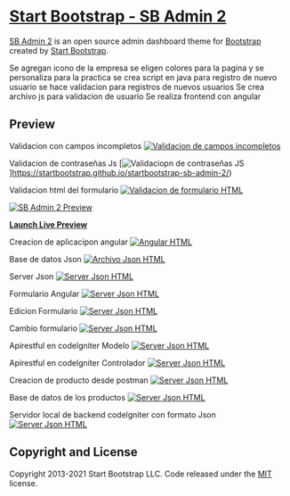 # [Start Bootstrap - SB Admin 2](https://startbootstrap.com/theme/sb-admin-2/)

[SB Admin 2](https://startbootstrap.com/theme/sb-admin-2/) is an open source admin dashboard theme for [Bootstrap](https://getbootstrap.com/) created by [Start Bootstrap](https://startbootstrap.com/).

Se agregan icono de la empresa
se eligen colores para la pagina y se personaliza para la practica
se crea script en java para registro de nuevo usuario
se hace validacion para registros de nuevos usuarios
Se crea archivo js para validacion de usuario
Se realiza frontend con angular


## Preview


Validacion con campos incompletos 
[![Validacion de campos incompletos](https://github.com/OscarERDuran/programing-internet/blob/main/avances/validacion.png)](https://startbootstrap.github.io/startbootstrap-sb-admin-2/)

Validacion de contraseñas Js
[![Validaciopn de contraseñas JS](https://github.com/OscarERDuran/programing-internet/blob/main/avances/formatojs_validacion.png)]https://startbootstrap.github.io/startbootstrap-sb-admin-2/)

Validacion html del formulario
[![Validacion de formulario HTML](https://github.com/OscarERDuran/programing-internet/blob/main/avances/validacionhtml.png)](https://startbootstrap.github.io/startbootstrap-sb-admin-2/)

[![SB Admin 2 Preview](https://github.com/OscarERDuran/programing-internet/blob/main/avances/Avance-frontend.png)](https://startbootstrap.github.io/startbootstrap-sb-admin-2/)

**[Launch Live Preview](https://startbootstrap.github.io/startbootstrap-sb-admin-2/)**

Creacion de aplicacipon angular
[![Angular HTML](https://github.com/OscarERDuran/programing-internet/blob/main/avances/categories-component.png)](https://startbootstrap.github.io/startbootstrap-sb-admin-2/)

Base de datos Json
[![Archivo Json HTML](https://github.com/OscarERDuran/programing-internet/blob/main/avances/basedatosjson.png)](https://startbootstrap.github.io/startbootstrap-sb-admin-2/)

Server Json
[![Server Json HTML](https://github.com/OscarERDuran/programing-internet/blob/main/avances/jsonserver.png)](https://startbootstrap.github.io/startbootstrap-sb-admin-2/)

Formulario Angular
[![Server Json HTML](https://github.com/OscarERDuran/programing-internet/blob/main/avances/formularioangular.png)](https://startbootstrap.github.io/startbootstrap-sb-admin-2/)

Edicion Formulario
[![Server Json HTML](https://github.com/OscarERDuran/programing-internet/blob/main/avances/edicionformulario.png)](https://startbootstrap.github.io/startbootstrap-sb-admin-2/)

Cambio formulario
[![Server Json HTML](https://github.com/OscarERDuran/programing-internet/blob/main/avances/CambioFormulario.png)](https://startbootstrap.github.io/startbootstrap-sb-admin-2/)

Apirestful en codelgniter Modelo
[![Server Json HTML](https://github.com/OscarERDuran/programing-internet/blob/main/avances/modelo_backend.png)](https://startbootstrap.github.io/startbootstrap-sb-admin-2/)

Apirestful en codelgniter Controlador
[![Server Json HTML](https://github.com/OscarERDuran/programing-internet/blob/main/avances/controlador_productos.png)](https://startbootstrap.github.io/startbootstrap-sb-admin-2/)

Creacion de producto desde postman
[![Server Json HTML](https://github.com/OscarERDuran/programing-internet/blob/main/avances/apirestful_post.png)](https://startbootstrap.github.io/startbootstrap-sb-admin-2/)

Base de datos de los productos
[![Server Json HTML](https://github.com/OscarERDuran/programing-internet/blob/main/avances/basededatos.png)](https://startbootstrap.github.io/startbootstrap-sb-admin-2/)

Servidor local de backend codelgniter con formato Json
[![Server Json HTML](https://github.com/OscarERDuran/programing-internet/blob/main/avances/backend_codelgniter.png)](https://startbootstrap.github.io/startbootstrap-sb-admin-2/)

## Copyright and License

Copyright 2013-2021 Start Bootstrap LLC. Code released under the [MIT](https://github.com/StartBootstrap/startbootstrap-resume/blob/master/LICENSE) license.

